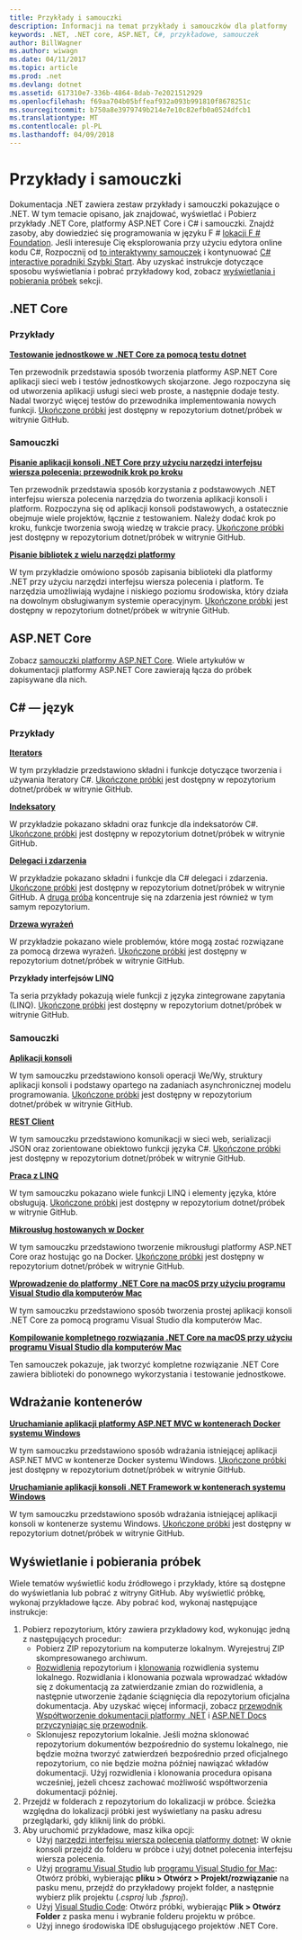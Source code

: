 ```yaml
---
title: Przykłady i samouczki
description: Informacji na temat przykłady i samouczków dla platformy .NET Core, platformy ASP.NET Core i języka C#, które pomagają informacje na temat platformy .NET.
keywords: .NET, .NET core, ASP.NET, C#, przykładowe, samouczek
author: BillWagner
ms.author: wiwagn
ms.date: 04/11/2017
ms.topic: article
ms.prod: .net
ms.devlang: dotnet
ms.assetid: 617310e7-336b-4864-8dab-7e2021512929
ms.openlocfilehash: f69aa704b05bffeaf932a093b991810f8678251c
ms.sourcegitcommit: b750a8e3979749b214e7e10c82efb0a0524dfcb1
ms.translationtype: MT
ms.contentlocale: pl-PL
ms.lasthandoff: 04/09/2018
---
```

# <a name="samples-and-tutorials"></a>Przykłady i samouczki

Dokumentacja .NET zawiera zestaw przykłady i samouczki pokazujące o .NET. W tym temacie opisano, jak znajdować, wyświetlać i Pobierz przykłady .NET Core, platformy ASP.NET Core i C# i samouczki. Znajdź zasoby, aby dowiedzieć się programowania w języku F # [lokacji F # Foundation](http://fsharp.org/learn.html). Jeśli interesuje Cię eksplorowania przy użyciu edytora online kodu C#, Rozpocznij od [to interaktywny samouczek](https://www.microsoft.com/net/learn/in-browser-tutorial/1) i kontynuować [C# interactive poradniki Szybki Start](../csharp/quick-starts/index.md). Aby uzyskać instrukcje dotyczące sposobu wyświetlania i pobrać przykładowy kod, zobacz [wyświetlania i pobierania próbek](#viewing-and-downloading-samples) sekcji.

## <a name="net-core"></a>.NET Core

### <a name="samples"></a>Przykłady

**[Testowanie jednostkowe w .NET Core za pomocą testu dotnet](../core/testing/unit-testing-with-dotnet-test.md)**

Ten przewodnik przedstawia sposób tworzenia platformy ASP.NET Core aplikacji sieci web i testów jednostkowych skojarzone. Jego rozpoczyna się od utworzenia aplikacji usługi sieci web proste, a następnie dodaje testy. Nadal tworzyć więcej testów do przewodnika implementowania nowych funkcji. [Ukończone próbki](https://github.com/dotnet/samples/tree/master/core/getting-started/unit-testing-using-dotnet-test) jest dostępny w repozytorium dotnet/próbek w witrynie GitHub.

### <a name="tutorials"></a>Samouczki

**[Pisanie aplikacji konsoli .NET Core przy użyciu narzędzi interfejsu wiersza polecenia: przewodnik krok po kroku](../core/tutorials/using-with-xplat-cli.md)**

Ten przewodnik przedstawia sposób korzystania z podstawowych .NET interfejsu wiersza polecenia narzędzia do tworzenia aplikacji konsoli i platform. Rozpoczyna się od aplikacji konsoli podstawowych, a ostatecznie obejmuje wiele projektów, łącznie z testowaniem. Należy dodać krok po kroku, funkcje tworzenia swoją wiedzę w trakcie pracy. [Ukończone próbki](https://github.com/dotnet/samples/tree/master/core/console-apps) jest dostępny w repozytorium dotnet/próbek w witrynie GitHub.

**[Pisanie bibliotek z wielu narzędzi platformy](../core/tutorials/libraries.md)**

W tym przykładzie omówiono sposób zapisania biblioteki dla platformy .NET przy użyciu narzędzi interfejsu wiersza polecenia i platform. Te narzędzia umożliwiają wydajne i niskiego poziomu środowiska, który działa na dowolnym obsługiwanym systemie operacyjnym. [Ukończone próbki](https://github.com/dotnet/samples/tree/master/framework/libraries/frameworks-library) jest dostępny w repozytorium dotnet/próbek w witrynie GitHub.

## <a name="aspnet-core"></a>ASP.NET Core

Zobacz [samouczki platformy ASP.NET Core](/aspnet/core/tutorials/). Wiele artykułów w dokumentacji platformy ASP.NET Core zawierają łącza do próbek zapisywane dla nich.

## <a name="c-language"></a>C# — język

### <a name="samples"></a>Przykłady

**[Iterators](../csharp/iterators.md)**

W tym przykładzie przedstawiono składni i funkcje dotyczące tworzenia i używania Iteratory C#. [Ukończone próbki](https://github.com/dotnet/samples/tree/master/csharp/iterators) jest dostępny w repozytorium dotnet/próbek w witrynie GitHub.

**[Indeksatory](../csharp/indexers.md)**

W przykładzie pokazano składni oraz funkcje dla indeksatorów C#. [Ukończone próbki](https://github.com/dotnet/samples/tree/master/csharp/indexers) jest dostępny w repozytorium dotnet/próbek w witrynie GitHub.

**[Delegaci i zdarzenia](../csharp/delegates-events.md)**

W przykładzie pokazano składni i funkcje dla C# delegaci i zdarzenia. [Ukończone próbki](https://github.com/dotnet/samples/tree/master/csharp/delegates-and-events) jest dostępny w repozytorium dotnet/próbek w witrynie GitHub. A [druga próba](https://github.com/dotnet/samples/tree/master/csharp/events) koncentruje się na zdarzenia jest również w tym samym repozytorium.

**[Drzewa wyrażeń](../csharp/expression-trees.md)**

W przykładzie pokazano wiele problemów, które mogą zostać rozwiązane za pomocą drzewa wyrażeń. [Ukończone próbki](https://github.com/dotnet/samples/tree/master/csharp/expression-trees) jest dostępny w repozytorium dotnet/próbek w witrynie GitHub.

**Przykłady interfejsów LINQ**

Ta seria przykłady pokazują wiele funkcji z języka zintegrowane zapytania (LINQ). [Ukończone próbki](https://github.com/dotnet/samples/tree/master/core/linq/csharp) jest dostępny w repozytorium dotnet/próbek w witrynie GitHub.

### <a name="tutorials"></a>Samouczki

**[Aplikacji konsoli](../csharp/tutorials/console-teleprompter.md)**

W tym samouczku przedstawiono konsoli operacji We/Wy, struktury aplikacji konsoli i podstawy opartego na zadaniach asynchronicznej modelu programowania. [Ukończone próbki](https://github.com/dotnet/samples/tree/master/csharp/getting-started/console-teleprompter) jest dostępny w repozytorium dotnet/próbek w witrynie GitHub.

**[REST Client](../csharp/tutorials/console-webapiclient.md)**

W tym samouczku przedstawiono komunikacji w sieci web, serializacji JSON oraz zorientowane obiektowo funkcji języka C#. [Ukończone próbki](https://github.com/dotnet/samples/tree/master/csharp/getting-started/console-webapiclient) jest dostępny w repozytorium dotnet/próbek w witrynie GitHub.

**[Praca z LINQ](../csharp/tutorials/working-with-linq.md)**

W tym samouczku pokazano wiele funkcji LINQ i elementy języka, które obsługują. [Ukończone próbki](https://github.com/dotnet/samples/tree/master/csharp/getting-started/console-linq) jest dostępny w repozytorium dotnet/próbek w witrynie GitHub.

**[Mikrousług hostowanych w Docker](../csharp/tutorials/microservices.md)**

W tym samouczku przedstawiono tworzenie mikrousługi platformy ASP.NET Core oraz hostując go na Docker. [Ukończone próbki](https://github.com/dotnet/samples/tree/master/csharp/getting-started/WeatherMicroservice) jest dostępny w repozytorium dotnet/próbek w witrynie GitHub.

**[Wprowadzenie do platformy .NET Core na macOS przy użyciu programu Visual Studio dla komputerów Mac](../core/tutorials/using-on-mac-vs.md)**

W tym samouczku przedstawiono sposób tworzenia prostej aplikacji konsoli .NET Core za pomocą programu Visual Studio dla komputerów Mac.

**[Kompilowanie kompletnego rozwiązania .NET Core na macOS przy użyciu programu Visual Studio dla komputerów Mac](../core/tutorials/using-on-mac-vs-full-solution.md)**

Ten samouczek pokazuje, jak tworzyć kompletne rozwiązanie .NET Core zawiera biblioteki do ponownego wykorzystania i testowanie jednostkowe.

## <a name="deploying-to-containers"></a>Wdrażanie kontenerów

**[Uruchamianie aplikacji platformy ASP.NET MVC w kontenerach Docker systemu Windows](../framework/docker/aspnetmvc.md)**

W tym samouczku przedstawiono sposób wdrażania istniejącej aplikacji ASP.NET MVC w kontenerze Docker systemu Windows. [Ukończone próbki](https://github.com/dotnet/samples/tree/master/framework/docker/MVCRandomAnswerGenerator) jest dostępny w repozytorium dotnet/próbek w witrynie GitHub.

**[Uruchamianie aplikacji konsoli .NET Framework w kontenerach systemu Windows](../framework/docker/console.md)**

W tym samouczku przedstawiono sposób wdrażania istniejącej aplikacji konsoli w kontenerze systemu Windows. [Ukończone próbki](https://github.com/dotnet/samples/tree/master/framework/docker/ConsoleRandomAnswerGenerator) jest dostępny w repozytorium dotnet/próbek w witrynie GitHub.

## <a name="viewing-and-downloading-samples"></a>Wyświetlanie i pobierania próbek

Wiele tematów wyświetlić kodu źródłowego i przykłady, które są dostępne do wyświetlania lub pobrać z witryny GitHub. Aby wyświetlić próbkę, wykonaj przykładowe łącze. Aby pobrać kod, wykonaj następujące instrukcje:

1. Pobierz repozytorium, który zawiera przykładowy kod, wykonując jedną z następujących procedur:
   * Pobierz ZIP repozytorium na komputerze lokalnym. Wyrejestruj ZIP skompresowanego archiwum.
   * [Rozwidlenia](https://help.github.com/articles/fork-a-repo/) repozytorium i [klonowania](https://help.github.com/articles/cloning-a-repository/) rozwidlenia systemu lokalnego. Rozwidlania i klonowania pozwala wprowadzać wkładów się z dokumentacją za zatwierdzanie zmian do rozwidlenia, a następnie utworzenie żądanie ściągnięcia dla repozytorium oficjalna dokumentacja. Aby uzyskać więcej informacji, zobacz [przewodnik Współtworzenie dokumentacji platformy .NET](https://github.com/dotnet/docs/blob/master/CONTRIBUTING.md) i [ASP.NET Docs przyczyniając się przewodnik](https://github.com/aspnet/Docs/blob/master/CONTRIBUTING.md).
   * Sklonujesz repozytorium lokalnie. Jeśli można sklonować repozytorium dokumentów bezpośrednio do systemu lokalnego, nie będzie można tworzyć zatwierdzeń bezpośrednio przed oficjalnego repozytorium, co nie będzie można później nawiązać wkładów dokumentacji. Użyj rozwidlenia i klonowania procedura opisana wcześniej, jeżeli chcesz zachować możliwość współtworzenia dokumentacji później.
1. Przejdź w folderach z repozytorium do lokalizacji w próbce. Ścieżka względna do lokalizacji próbki jest wyświetlany na pasku adresu przeglądarki, gdy kliknij link do próbki.
1. Aby uruchomić przykładowe, masz kilka opcji:
   * Użyj [narzędzi interfejsu wiersza polecenia platformy dotnet](../core/tools/index.md): W oknie konsoli przejdź do folderu w próbce i użyj dotnet polecenia interfejsu wiersza polecenia.
   * Użyj [programu Visual Studio](https://www.visualstudio.com/) lub [programu Visual Studio for Mac](https://www.visualstudio.com/vs/visual-studio-mac/): Otwórz próbki, wybierając **pliku > Otwórz > Projekt/rozwiązanie** na pasku menu, przejdź do przykładowy projekt folder, a następnie wybierz plik projektu (*.csproj* lub *.fsproj*).
   * Użyj [Visual Studio Code](https://code.visualstudio.com/): Otwórz próbki, wybierając **Plik > Otwórz Folder** z paska menu i wybranie folderu projektu w próbce.
   * Użyj innego środowiska IDE obsługującego projektów .NET Core.
